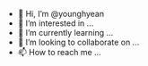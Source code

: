 - 👋 Hi, I’m @younghyean
- 👀 I’m interested in ...
- 🌱 I’m currently learning ...
- 💞️ I’m looking to collaborate on ...
- 📫 How to reach me ...

<!---
younghyean/younghyean is a ✨ special ✨ repository because its `README.md` (this file) appears on your GitHub profile.
You can click the Preview link to take a look at your changes.
--->
